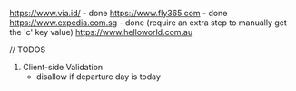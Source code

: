 https://www.via.id/ - done
https://www.fly365.com - done
https://www.expedia.com.sg - done (require an extra step to manually get the 'c' key value)
https://www.helloworld.com.au


// TODOS
1. Client-side Validation
    - disallow if departure day is today